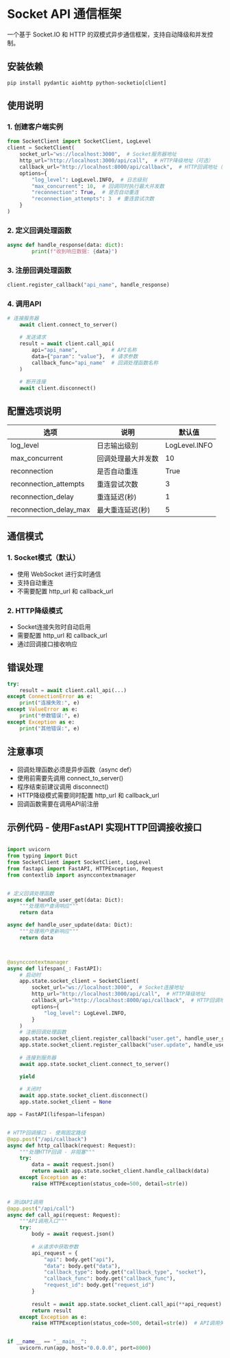 # Socket API 通信框架

一个基于 Socket.IO 和 HTTP 的双模式异步通信框架，支持自动降级和并发控制。

## 安装依赖
```pip
pip install pydantic aiohttp python-socketio[client] 
```

## 使用说明

### 1. 创建客户端实例
```python
from SocketClient import SocketClient, LogLevel
client = SocketClient(
    socket_url="ws://localhost:3000",  # Socket服务器地址
    http_url="http://localhost:3000/api/call",  # HTTP降级地址（可选）
    callback_url="http://localhost:8000/api/callback",  # HTTP回调地址（可选）
    options={
        "log_level": LogLevel.INFO,  # 日志级别
        "max_concurrent": 10,  # 回调同时执行最大并发数
        "reconnection": True,  # 是否自动重连
        "reconnection_attempts": 3  # 重连尝试次数
    }
)
```



### 2. 定义回调处理函数
```python
async def handle_response(data: dict):
        print(f"收到响应数据: {data}")
```


### 3. 注册回调处理函数
```python
client.register_callback("api_name", handle_response)
```



### 4. 调用API
```python
# 连接服务器
    await client.connect_to_server()

    # 发送请求
    result = await client.call_api(
        api="api_name",           # API名称
        data={"param": "value"},  # 请求参数
        callback_func="api_name"  # 回调处理函数名称
    )
    
    # 断开连接
    await client.disconnect()
```

    


## 配置选项说明
| 选项                     | 说明        | 默认值           |
|------------------------|-----------|---------------|
| log_level              | 日志输出级别    | LogLevel.INFO |
| max_concurrent         | 回调处理最大并发数 | 10            |
| reconnection           | 是否自动重连    | True          |
| reconnection_attempts  | 重连尝试次数    | 3             |
| reconnection_delay     | 重连延迟(秒)   | 1             |
| reconnection_delay_max | 最大重连延迟(秒) | 5             |

## 通信模式

### 1. Socket模式（默认）
- 使用 WebSocket 进行实时通信
- 支持自动重连
- 不需要配置 http_url 和 callback_url

### 2. HTTP降级模式
- Socket连接失败时自动启用
- 需要配置 http_url 和 callback_url
- 通过回调接口接收响应

## 错误处理

```python
try:
    result = await client.call_api(...)
except ConnectionError as e:
    print("连接失败:", e)
except ValueError as e:
    print("参数错误:", e)
except Exception as e:
    print("其他错误:", e)
```



## 注意事项
* 回调处理函数必须是异步函数（async def）
* 使用前需要先调用 connect_to_server()
* 程序结束前建议调用 disconnect()
* HTTP降级模式需要同时配置 http_url 和 callback_url
* 回调函数需要在调用API前注册 

## 示例代码 - 使用FastAPI 实现HTTP回调接收接口
```python

import uvicorn
from typing import Dict
from SocketClient import SocketClient, LogLevel
from fastapi import FastAPI, HTTPException, Request
from contextlib import asynccontextmanager


# 定义回调处理函数
async def handle_user_get(data: Dict):
    """处理用户查询响应"""
    return data

async def handle_user_update(data: Dict):
    """处理用户更新响应"""
    return data



@asynccontextmanager
async def lifespan(_: FastAPI):
    # 启动时
    app.state.socket_client = SocketClient(
        socket_url="ws://localhost:3000",  # Socket连接地址
        http_url="http://localhost:3000/api/call",  # HTTP降级地址
        callback_url="http://localhost:8000/api/callback",  # HTTP回调地址
        options={
            "log_level": LogLevel.INFO,
        }
    )
    # 注册回调处理函数
    app.state.socket_client.register_callback("user.get", handle_user_get)
    app.state.socket_client.register_callback("user.update", handle_user_update)
    
    # 连接到服务器
    await app.state.socket_client.connect_to_server()

    yield
    
    # 关闭时
    await app.state.socket_client.disconnect()
    app.state.socket_client = None

app = FastAPI(lifespan=lifespan)


# HTTP回调接口 - 使用固定路径
@app.post("/api/callback")
async def http_callback(request: Request):
    """处理HTTP回调 - 非阻塞"""
    try:
        data = await request.json()
        return await app.state.socket_client.handle_callback(data)
    except Exception as e:
        raise HTTPException(status_code=500, detail=str(e))


# 测试API调用
@app.post("/api/call")
async def call_api(request: Request):
    """API调用入口"""
    try:
        body = await request.json()
        
        # 从请求中获取参数
        api_request = {
            "api": body.get("api"),
            "data": body.get("data"),
            "callback_type": body.get("callback_type", "socket"),
            "callback_func": body.get("callback_func"),
            "request_id": body.get("request_id")
        }
        
        result = await app.state.socket_client.call_api(**api_request)
        return result
    except Exception as e:
        raise HTTPException(status_code=500, detail=str(e))  # API调用失败


if __name__ == "__main__":
    uvicorn.run(app, host="0.0.0.0", port=8000) 
```
